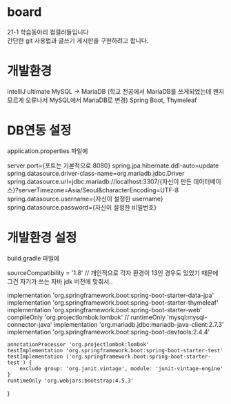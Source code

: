 # board
21-1 학습동아리 컴갤러들입니다    
간단한 git 사용법과 글쓰기 게시판을 구현하려고 합니다.


# 개발환경 
intelliJ ultimate
MySQL -> MariaDB (학교 전공에서 MariaDB를 쓰게되었는데 왠지 모르게 오류나서 MySQL에서 MariaDB로 변경)
Spring Boot, Thymeleaf

# DB연동 설정
application.properties 파일에 

server.port={포트는 기본적으로 8080}
spring.jpa.hibernate.ddl-auto=update
spring.datasource.driver-class-name=org.mariadb.jdbc.Driver
spring.datasource.url=jdbc:mariadb://localhost:3307/{자신이 만든 데이터베이스}?serverTimezone=Asia/Seoul&characterEncoding=UTF-8
spring.datasource.username={자신이 설정한 username}
spring.datasource.password={자신이 설정한 비밀번호}

# 개발환경 설정
build.gradle 파일에 

sourceCompatibility = '1.8' // 개인적으로 각자 환경이 13인 경우도 있었기 때문에 그건 자기가 쓰는 자바 jdk 버전에 맞춰서..

implementation 'org.springframework.boot:spring-boot-starter-data-jpa'
    implementation 'org.springframework.boot:spring-boot-starter-thymeleaf'
    implementation 'org.springframework.boot:spring-boot-starter-web'
    compileOnly 'org.projectlombok:lombok'
    //    runtimeOnly 'mysql:mysql-connector-java'
    implementation 'org.mariadb.jdbc:mariadb-java-client:2.7.3'
    implementation 'org.springframework.boot:spring-boot-devtools:2.4.4'

    annotationProcessor 'org.projectlombok:lombok'
    testImplementation 'org.springframework.boot:spring-boot-starter-test'
    testImplementation ('org.springframework.boot:spring-boot-starter-test') {
        exclude group: 'org.junit.vintage', module: 'junit-vintage-engine'
    }
    runtimeOnly 'org.webjars:bootstrap:4.5.3'
}
